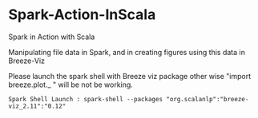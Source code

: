 # Spark-Action-InScala
Spark in Action with Scala 

Manipulating file data in Spark, and in creating figures using this data in Breeze-Viz

Please launch the spark shell with Breeze viz package other wise "import breeze.plot._ " will be not be working.

    Spark Shell Launch : spark-shell --packages "org.scalanlp":"breeze-viz_2.11":"0.12"
    





